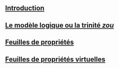 ## [Introduction](.Documentation/0_Introduction.md)

## [Le modèle logique ou la trinité *zou*](.Documentation/1_LogicalModel.md)

## [Feuilles de propriétés](.Documentation/2_PropertySheet.md)

## [Feuilles de propriétés virtuelles](.Documentation/3_VirtualPropertySheet.md)
